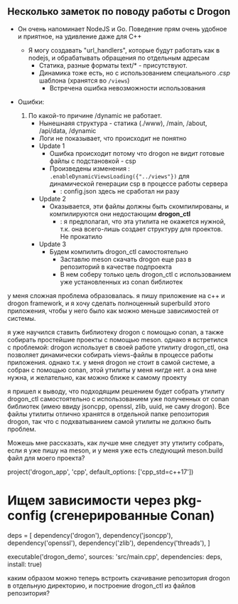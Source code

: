 ## Несколько заметок по поводу работы с Drogon
+ Он очень напоминает NodeJS и Go. Поведение прям очень удобное и приятное, на удивление даже для C++
    + Я могу создавать "url_handlers", которые будут работать как в nodejs, и обрабатывать обращения по отдельным адресам
        + Статика, разные форматы text/* - присутствуют. 
        + Динамика тоже есть, но с использованием специального *.csp* шаблона (хранятся во `/views`)
            + Встречена ошибка невозможности использования

+ Ошибки:
    1. По какой-то причине /dynamic не работает.
        + Нынешнаяя структура - статика (./www), /main, /about, /api/data, /dynamic
        + Логи не показывает, что происходит не понятно
        + Update 1
            + Ошибка происходит потому что drogon не видит готовые файлы с подстановкой - csp
            + Произведены изменения : `.enableDynamicViewsLoading({"../views"})` для динамической генерации csp в процессе работы сервера
                + : config.json здесь не сработал ни разу
        + Update 2
            + Оказывается, эти файлы должны быть скомпилированы, и компилируются они недостающим **drogon_ctl**
                + : я предполагал, что эта утилита не окажется нужной, т.к. она всего-лишь создает структуру для проектов. Не прокатило
        + Update 3
            + Будем компилить drogon_ctl самостоятельно 
                + Заставлю meson скачать drogon еще раз в репозиторий в качестве подпроекта
                + В нем соберу только цель drogon_ctl с использованием уже установленных из conan библиотек
        



у меня сложная проблема образовалась.
я пишу приложение на c++ и drogon framework, и я хочу сделать полноценный superbuild этого приложения, чтобы у него было как можно меньше зависимостей от системы.

я уже научился ставить библиотеку drogon с помощью conan, а также собирать простейшие проекты с помощью meson. однако я встретился с проблемой: drogon использует в своей работе утилиту drogon_ctl, она позволяет динамически собирать views-файлы в процессе работы приложения. 
однако т.к. у меня drogon не стоит в самой системе, а собран с помощью conan, этой утилиты у меня нигде нет. а она мне нужна, и желательно, как можно ближе к самому проекту


я пришел к выводу, что подходящим решением будет собрать утилиту drogon_ctl самостоятельно с использованием уже полученных от conan библиотек (имею ввиду jsoncpp, openssl, zlib, uuid, не саму drogon). Все файлы утилиты отлично хранятся в отдельной папке репозитория drogon, так что с подхватыванием самой утилиты не должно быть проблем.

Можешь мне рассказать, как лучше мне следует эту утилиту собрать, если я уже пишу на meson, и у меня уже есть следующий meson.build файл для моего проекта?

project('drogon_app', 'cpp',
  default_options: ['cpp_std=c++17'])

# Ищем зависимости через pkg-config (сгенерированные Conan)
deps = [
  dependency('drogon'),
  dependency('jsoncpp'),
  dependency('openssl'),
  dependency('zlib'),
  dependency('threads'),
]

executable('drogon_demo',
  sources: 'src/main.cpp',
  dependencies: deps,
  install: true)


каким образом можно теперь встроить скачивание репозитория drogon в отдельную директорию, и построение drogon_ctl из файлов репозитория?